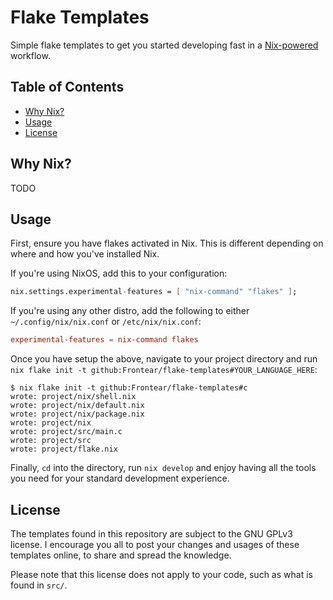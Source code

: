 # Flake Templates
Simple flake templates to get you started developing fast in a [Nix-powered](https://nixos.org/) workflow.

## Table of Contents
- [Why Nix?](#why-nix)
- [Usage](#usage)
- [License](#license)

## Why Nix?
TODO

## Usage
First, ensure you have flakes activated in Nix. This is different depending on where and how you've installed Nix.

If you're using NixOS, add this to your configuration:
```nix
nix.settings.experimental-features = [ "nix-command" "flakes" ];
```

If you're using any other distro, add the following to either `~/.config/nix/nix.conf` or `/etc/nix/nix.conf`:
```conf
experimental-features = nix-command flakes
```

Once you have setup the above, navigate to your project directory and run `nix flake init -t github:Frontear/flake-templates#YOUR_LANGUAGE_HERE`:
```console
$ nix flake init -t github:Frontear/flake-templates#c
wrote: project/nix/shell.nix
wrote: project/nix/default.nix
wrote: project/nix/package.nix
wrote: project/nix
wrote: project/src/main.c
wrote: project/src
wrote: project/flake.nix
```

Finally, `cd` into the directory, run `nix develop` and enjoy having all the tools you need for your standard development experience.

## License
The templates found in this repository are subject to the GNU GPLv3 license. I encourage you all to post your changes and usages of these templates online, to share and spread the knowledge.

Please note that this license does not apply to your code, such as what is found in `src/`.
